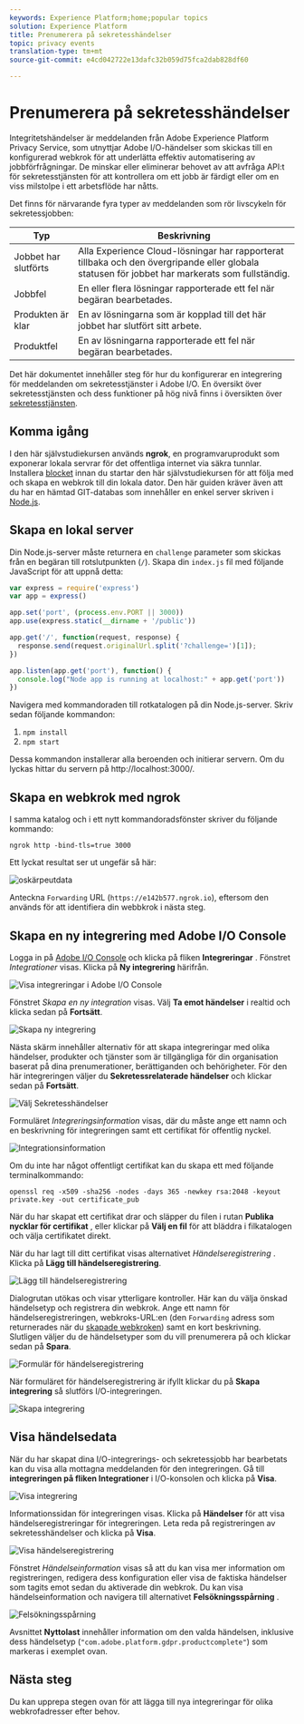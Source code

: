 ```yaml
---
keywords: Experience Platform;home;popular topics
solution: Experience Platform
title: Prenumerera på sekretesshändelser
topic: privacy events
translation-type: tm+mt
source-git-commit: e4cd042722e13dafc32b059d75fca2dab828df60

---
```



# Prenumerera på sekretesshändelser

Integritetshändelser är meddelanden från Adobe Experience Platform Privacy Service, som utnyttjar Adobe I/O-händelser som skickas till en konfigurerad webkrok för att underlätta effektiv automatisering av jobbförfrågningar. De minskar eller eliminerar behovet av att avfråga API:t för sekretesstjänsten för att kontrollera om ett jobb är färdigt eller om en viss milstolpe i ett arbetsflöde har nåtts.

Det finns för närvarande fyra typer av meddelanden som rör livscykeln för sekretessjobben:

| Typ | Beskrivning |
--- | ---
| Jobbet har slutförts | Alla Experience Cloud-lösningar har rapporterat tillbaka och den övergripande eller globala statusen för jobbet har markerats som fullständig. |
| Jobbfel | En eller flera lösningar rapporterade ett fel när begäran bearbetades. |
| Produkten är klar | En av lösningarna som är kopplad till det här jobbet har slutfört sitt arbete. |
| Produktfel | En av lösningarna rapporterade ett fel när begäran bearbetades. |

Det här dokumentet innehåller steg för hur du konfigurerar en integrering för meddelanden om sekretesstjänster i Adobe I/O. En översikt över sekretesstjänsten och dess funktioner på hög nivå finns i översikten över [sekretesstjänsten](home.md).

## Komma igång

I den här självstudiekursen används **ngrok**, en programvaruprodukt som exponerar lokala servrar för det offentliga internet via säkra tunnlar. Installera [blocket](https://ngrok.com/download) innan du startar den här självstudiekursen för att följa med och skapa en webkrok till din lokala dator. Den här guiden kräver även att du har en hämtad GIT-databas som innehåller en enkel server skriven i [Node.js](https://nodejs.org/).

## Skapa en lokal server

Din Node.js-server måste returnera en `challenge` parameter som skickas från en begäran till rotslutpunkten (`/`). Skapa din `index.js` fil med följande JavaScript för att uppnå detta:

```js
var express = require('express')
var app = express()

app.set('port', (process.env.PORT || 3000))
app.use(express.static(__dirname + '/public'))

app.get('/', function(request, response) {
  response.send(request.originalUrl.split('?challenge=')[1]);
})

app.listen(app.get('port'), function() {
  console.log("Node app is running at localhost:" + app.get('port'))
})
```

Navigera med kommandoraden till rotkatalogen på din Node.js-server. Skriv sedan följande kommandon:

1. `npm install`
1. `npm start`

Dessa kommandon installerar alla beroenden och initierar servern. Om du lyckas hittar du servern på http://localhost:3000/.

## Skapa en webkrok med ngrok

I samma katalog och i ett nytt kommandoradsfönster skriver du följande kommando:

```shell
ngrok http -bind-tls=true 3000
```

Ett lyckat resultat ser ut ungefär så här:

![oskärpeutdata](images/privacy-events/ngrok-output.png)

Anteckna `Forwarding` URL (`https://e142b577.ngrok.io`), eftersom den används för att identifiera din webbkrok i nästa steg.

## Skapa en ny integrering med Adobe I/O Console

Logga in på [Adobe I/O Console](https://console.adobe.io) och klicka på fliken **Integreringar** . Fönstret _Integrationer_ visas. Klicka på **Ny integrering** härifrån.

![Visa integreringar i Adobe I/O Console](images/privacy-events/integrations.png)

Fönstret *Skapa en ny integration* visas. Välj **Ta emot händelser** i realtid och klicka sedan på **Fortsätt**.

![Skapa ny integrering](images/privacy-events/new-integration.png)

Nästa skärm innehåller alternativ för att skapa integreringar med olika händelser, produkter och tjänster som är tillgängliga för din organisation baserat på dina prenumerationer, berättiganden och behörigheter. För den här integreringen väljer du **Sekretessrelaterade händelser** och klickar sedan på **Fortsätt**.

![Välj Sekretesshändelser](images/privacy-events/privacy-events.png)

Formuläret *Integreringsinformation* visas, där du måste ange ett namn och en beskrivning för integreringen samt ett certifikat för offentlig nyckel.

![Integrationsinformation](images/privacy-events/integration-details.png)

Om du inte har något offentligt certifikat kan du skapa ett med följande terminalkommando:

```shell
openssl req -x509 -sha256 -nodes -days 365 -newkey rsa:2048 -keyout private.key -out certificate_pub
```

När du har skapat ett certifikat drar och släpper du filen i rutan **Publika nycklar för certifikat** , eller klickar på **Välj en fil** för att bläddra i filkatalogen och välja certifikatet direkt.

När du har lagt till ditt certifikat visas alternativet *Händelseregistrering* . Klicka på **Lägg till händelseregistrering**.

![Lägg till händelseregistrering](images/privacy-events/add-event-registration.png)

Dialogrutan utökas och visar ytterligare kontroller. Här kan du välja önskad händelsetyp och registrera din webkrok. Ange ett namn för händelseregistreringen, webkroks-URL:en (den `Forwarding` adress som returnerades när du [skapade webkroken](#create-a-webhook-using-ngrok)) samt en kort beskrivning. Slutligen väljer du de händelsetyper som du vill prenumerera på och klickar sedan på **Spara**.

![Formulär för händelseregistrering](images/privacy-events/event-registration-form.png)

När formuläret för händelseregistrering är ifyllt klickar du på **Skapa integrering** så slutförs I/O-integreringen.

![Skapa integrering](images/privacy-events/create-integration.png)

## Visa händelsedata

När du har skapat dina I/O-integrerings- och sekretessjobb har bearbetats kan du visa alla mottagna meddelanden för den integreringen. Gå till **integreringen på fliken Integrationer** i I/O-konsolen och klicka på **Visa**.

![Visa integrering](images/privacy-events/view-integration.png)

Informationssidan för integreringen visas. Klicka på **Händelser** för att visa händelseregistreringar för integreringen. Leta reda på registreringen av sekretesshändelser och klicka på **Visa**.

![Visa händelseregistrering](images/privacy-events/view-registration.png)

Fönstret *Händelseinformation* visas så att du kan visa mer information om registreringen, redigera dess konfiguration eller visa de faktiska händelser som tagits emot sedan du aktiverade din webkrok. Du kan visa händelseinformation och navigera till alternativet **Felsökningsspårning** .

![Felsökningsspårning](images/privacy-events/debug-tracing.png)

Avsnittet **Nyttolast** innehåller information om den valda händelsen, inklusive dess händelsetyp (`"com.adobe.platform.gdpr.productcomplete"`) som markeras i exemplet ovan.

## Nästa steg

Du kan upprepa stegen ovan för att lägga till nya integreringar för olika webkrofadresser efter behov.
